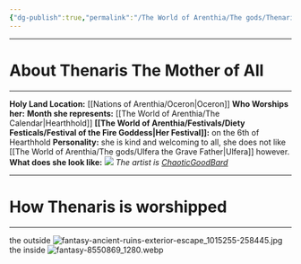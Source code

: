 ```yaml
---
{"dg-publish":true,"permalink":"/The World of Arenthia/The gods/Thenaris The Mother of All/","tags":["Thenaris","Diety","Life"]}
---
```


---

# About Thenaris The Mother of All
---
**Holy Land Location:** [[Nations of Arenthia/Oceron\|Oceron]]
**Who Worships her:** 
**Month she represents:** [[The World of Arenthia/The Calendar\|Hearthhold]]
**[[The World of Arenthia/Festivals/Diety Festicals/Festival of the Fire Goddess\|Her Festival]]:** on the 6th of Hearthhold
**Personality:** she is kind and welcoming to all, she does not like [[The World of Arenthia/The gods/Ulfera the Grave Father\|Ulfera]] however.
**What does she look like:** 
![](https://images-wixmp-ed30a86b8c4ca887773594c2.wixmp.com/f/15fd3a51-2d48-4878-bc48-43da7b000aea/dfm13zs-4cadcf64-c7f4-4a36-a097-56674387424f.jpg?token=eyJ0eXAiOiJKV1QiLCJhbGciOiJIUzI1NiJ9.eyJzdWIiOiJ1cm46YXBwOjdlMGQxODg5ODIyNjQzNzNhNWYwZDQxNWVhMGQyNmUwIiwiaXNzIjoidXJuOmFwcDo3ZTBkMTg4OTgyMjY0MzczYTVmMGQ0MTVlYTBkMjZlMCIsIm9iaiI6W1t7InBhdGgiOiJcL2ZcLzE1ZmQzYTUxLTJkNDgtNDg3OC1iYzQ4LTQzZGE3YjAwMGFlYVwvZGZtMTN6cy00Y2FkY2Y2NC1jN2Y0LTRhMzYtYTA5Ny01NjY3NDM4NzQyNGYuanBnIn1dXSwiYXVkIjpbInVybjpzZXJ2aWNlOmZpbGUuZG93bmxvYWQiXX0.iRzr5SjKQReW1ZxBfVirhwUyNsx-zpnhD068fPWNodI)
*The artist is [ChaoticGoodBard](https://www.deviantart.com/chaoticgoodbard/gallery)*

---
# How Thenaris is worshipped
---
the outside
![fantasy-ancient-ruins-exterior-escape_1015255-258445.jpg](/img/user/Images/fantasy-ancient-ruins-exterior-escape_1015255-258445.jpg)
the inside 
![fantasy-8550869_1280.webp](/img/user/Images/fantasy-8550869_1280.webp)
